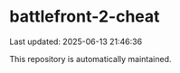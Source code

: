 # battlefront-2-cheat

Last updated: 2025-06-13 21:46:36

This repository is automatically maintained.
